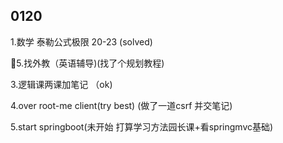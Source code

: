 ## 0120

1.数学 泰勒公式极限 20-23 (solved)

🏁5.找外教（英语辅导)(找了个规划教程)

3.逻辑课两课加笔记 （ok)

4.over root-me client(try best) (做了一道csrf 并交笔记)

5.start springboot(未开始 打算学习方法园长课+看springmvc基础)